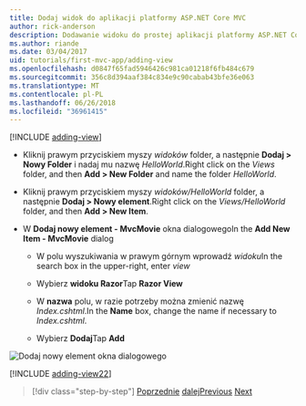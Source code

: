 ```yaml
---
title: Dodaj widok do aplikacji platformy ASP.NET Core MVC
author: rick-anderson
description: Dodawanie widoku do prostej aplikacji platformy ASP.NET Core MVC
ms.author: riande
ms.date: 03/04/2017
uid: tutorials/first-mvc-app/adding-view
ms.openlocfilehash: d0847f65fad5946426c981ca01218f6fb484c679
ms.sourcegitcommit: 356c8d394aaf384c834e9c90cabab43bfe36e063
ms.translationtype: MT
ms.contentlocale: pl-PL
ms.lasthandoff: 06/26/2018
ms.locfileid: "36961415"
---
```

[!INCLUDE [adding-view](../../includes/mvc-intro/adding_view1.md)]

* <span data-ttu-id="1e5ec-103">Kliknij prawym przyciskiem myszy *widoków* folder, a następnie **Dodaj > Nowy Folder** i nadaj mu nazwę *HelloWorld*.</span><span class="sxs-lookup"><span data-stu-id="1e5ec-103">Right click on the *Views* folder, and then **Add > New Folder** and name the folder *HelloWorld*.</span></span>

* <span data-ttu-id="1e5ec-104">Kliknij prawym przyciskiem myszy *widoków/HelloWorld* folder, a następnie **Dodaj > Nowy element**.</span><span class="sxs-lookup"><span data-stu-id="1e5ec-104">Right click on the *Views/HelloWorld* folder, and then **Add > New Item**.</span></span>

* <span data-ttu-id="1e5ec-105">W **Dodaj nowy element - MvcMovie** okna dialogowego</span><span class="sxs-lookup"><span data-stu-id="1e5ec-105">In the **Add New Item - MvcMovie** dialog</span></span>

  * <span data-ttu-id="1e5ec-106">W polu wyszukiwania w prawym górnym wprowadź *widoku*</span><span class="sxs-lookup"><span data-stu-id="1e5ec-106">In the search box in the upper-right, enter *view*</span></span>

  * <span data-ttu-id="1e5ec-107">Wybierz **widoku Razor**</span><span class="sxs-lookup"><span data-stu-id="1e5ec-107">Tap **Razor View**</span></span>

  * <span data-ttu-id="1e5ec-108">W **nazwa** polu, w razie potrzeby można zmienić nazwę *Index.cshtml*.</span><span class="sxs-lookup"><span data-stu-id="1e5ec-108">In the **Name** box, change the name if necessary to *Index.cshtml*.</span></span>

  * <span data-ttu-id="1e5ec-109">Wybierz **Dodaj**</span><span class="sxs-lookup"><span data-stu-id="1e5ec-109">Tap **Add**</span></span>

![Dodaj nowy element okna dialogowego](adding-view/_static/add_view.png)

[!INCLUDE [adding-view22](../../includes/mvc-intro/adding_view2.md)]

> [!div class="step-by-step"]
> <span data-ttu-id="1e5ec-111">[Poprzednie](adding-controller.md)
> [dalej](adding-model.md)</span><span class="sxs-lookup"><span data-stu-id="1e5ec-111">[Previous](adding-controller.md)
[Next](adding-model.md)</span></span>
